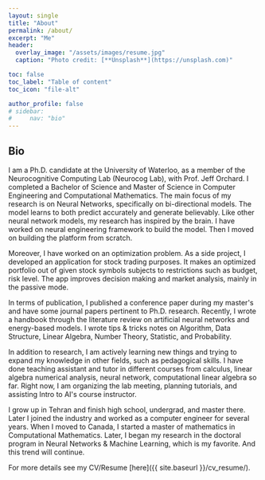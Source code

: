 ```yaml
---
layout: single
title: "About"
permalink: /about/
excerpt: "Me"
header:
  overlay_image: "/assets/images/resume.jpg"
  caption: "Photo credit: [**Unsplash**](https://unsplash.com)"

toc: false
toc_label: "Table of content"
toc_icon: "file-alt"

author_profile: false
# sidebar:
#     nav: "bio"
---
```


## Bio
I am a Ph.D. candidate at the University of Waterloo, as a member of the Neurocognitive Computing Lab (Neurocog Lab), with Prof. Jeff Orchard. I completed a Bachelor of Science and Master of Science in Computer Engineering and Computational Mathematics. The main focus of my research is on Neural Networks, specifically on bi-directional models. The model learns to both predict accurately and generate believably. Like other neural network models, my research has inspired by the brain. I have worked on neural engineering framework to build the model. Then I moved on building the platform from scratch.

Moreover, I have worked on an optimization problem. As a side project, I developed an application for stock trading purposes. It makes an optimized portfolio out of given stock symbols subjects to restrictions such as budget, risk level. The app improves decision making and market analysis, mainly in the passive mode.

In terms of publication, I published a conference paper during my master's and have some journal papers pertinent to Ph.D. research. Recently, I wrote a handbook through the literature review on artificial neural networks and energy-based models. I wrote tips & tricks notes on Algorithm, Data Structure, Linear Algebra, Number Theory, Statistic, and Probability.

In addition to research, I am actively learning new things and trying to expand my knowledge in other fields, such as pedagogical skills. I have done teaching assistant and tutor in different courses from calculus, linear algebra numerical analysis, neural network, computational linear algebra so far. Right now, I am organizing the lab meeting, planning tutorials, and assisting Intro to AI's course instructor. 

I grow up in Tehran and finish high school, undergrad, and master there. Later I joined the industry and worked as a computer engineer for several years. When I moved to Canada, I started a master of mathematics in Computational Mathematics. Later, I began my research in the doctoral program in Neural Networks & Machine Learning, which is my favorite. And this trend will continue.

For more details see my CV/Resume [here]({{ site.baseurl }}/cv_resume/).
